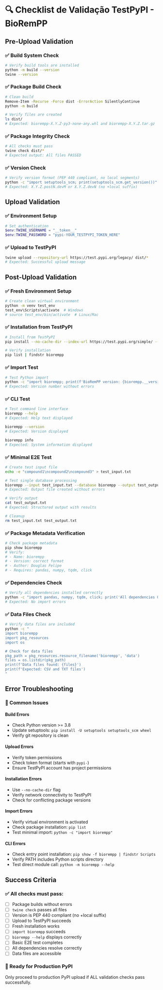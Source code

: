 # 🔍 Checklist de Validação TestPyPI - BioRemPP

## Pre-Upload Validation

### ✅ Build System Check
```bash
# Verify build tools are installed
python -m build --version
twine --version
```

### ✅ Package Build Check
```bash
# Clean build
Remove-Item -Recurse -Force dist -ErrorAction SilentlyContinue
python -m build

# Verify files are created
ls dist/
# Expected: biorempp-X.Y.Z-py3-none-any.whl and biorempp-X.Y.Z.tar.gz
```

### ✅ Package Integrity Check
```bash
# All checks must pass
twine check dist/*
# Expected output: All files PASSED
```

### ✅ Version Check
```bash
# Verify version format (PEP 440 compliant, no local segments)
python -c "import setuptools_scm; print(setuptools_scm.get_version())"
# Expected: X.Y.Z.postN.devM or X.Y.Z.devN (no +local suffix)
```

## Upload Validation

### ✅ Environment Setup
```powershell
# Set authentication
$env:TWINE_USERNAME = "__token__"
$env:TWINE_PASSWORD = "pypi-YOUR_TESTPYPI_TOKEN_HERE"
```

### ✅ Upload to TestPyPI
```bash
twine upload --repository-url https://test.pypi.org/legacy/ dist/*
# Expected: Successful upload message
```

## Post-Upload Validation

### ✅ Fresh Environment Setup
```bash
# Create clean virtual environment
python -m venv test_env
test_env\Scripts\activate  # Windows
# source test_env/bin/activate  # Linux/Mac
```

### ✅ Installation from TestPyPI
```bash
# Install from TestPyPI
pip install --no-cache-dir --index-url https://test.pypi.org/simple/ --extra-index-url https://pypi.org/simple/ biorempp

# Verify installation
pip list | findstr biorempp
```

### ✅ Import Test
```bash
# Test Python import
python -c "import biorempp; print(f'BioRemPP version: {biorempp.__version__}')"
# Expected: Version number without errors
```

### ✅ CLI Test
```bash
# Test command line interface
biorempp --help
# Expected: Help text displayed

biorempp --version
# Expected: Version displayed

biorempp info
# Expected: System information displayed
```

### ✅ Minimal E2E Test
```bash
# Create test input file
echo -e "compound1\ncompound2\ncompound3" > test_input.txt

# Test single database processing
biorempp --input test_input.txt --database biorempp --output test_output.txt
# Expected: Output file created without errors

# Verify output
cat test_output.txt
# Expected: Structured output with results

# Cleanup
rm test_input.txt test_output.txt
```

### ✅ Package Metadata Verification
```bash
# Check package metadata
pip show biorempp
# Verify:
# - Name: biorempp
# - Version: correct format
# - Author: Douglas Felipe
# - Requires: pandas, numpy, tqdm, click
```

### ✅ Dependencies Check
```bash
# Verify all dependencies installed correctly
python -c "import pandas, numpy, tqdm, click; print('All dependencies OK')"
# Expected: No import errors
```

### ✅ Data Files Check
```bash
# Verify data files are included
python -c "
import biorempp
import pkg_resources
import os

# Check for data files
pkg_path = pkg_resources.resource_filename('biorempp', 'data')
files = os.listdir(pkg_path)
print(f'Data files found: {files}')
print(f'Expected: CSV and TXT files')
"
```

## Error Troubleshooting

### 🔧 Common Issues

#### Build Errors
- Check Python version >= 3.8
- Update setuptools: `pip install -U setuptools setuptools_scm wheel`
- Verify git repository is clean

#### Upload Errors  
- Verify token permissions
- Check token format (starts with `pypi-`)
- Ensure TestPyPI account has project permissions

#### Installation Errors
- Use `--no-cache-dir` flag
- Verify network connectivity to TestPyPI
- Check for conflicting package versions

#### Import Errors
- Verify virtual environment is activated
- Check package installation: `pip list`
- Test minimal import: `python -c "import biorempp"`

#### CLI Errors
- Check entry point installation: `pip show -f biorempp | findstr Scripts`
- Verify PATH includes Python scripts directory
- Test direct module call: `python -m biorempp --help`

## Success Criteria

### ✅ All checks must pass:
- [ ] Package builds without errors
- [ ] `twine check` passes all files  
- [ ] Version is PEP 440 compliant (no +local suffix)
- [ ] Upload to TestPyPI succeeds
- [ ] Fresh installation works
- [ ] `import biorempp` succeeds
- [ ] `biorempp --help` displays correctly
- [ ] Basic E2E test completes
- [ ] All dependencies resolve correctly
- [ ] Data files are accessible

### 🎯 Ready for Production PyPI
Only proceed to production PyPI upload if ALL validation checks pass successfully.
